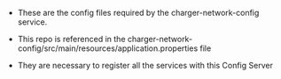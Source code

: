 - These are the config files required by the charger-network-config service.
- This repo is referenced in the charger-network-config/src/main/resources/application.properties file

- They are necessary to register all the services with this Config Server

